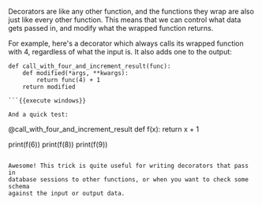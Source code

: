 Decorators are like any other function, and the functions they wrap are also
just like every other function. This means that we can control what data gets
passed in, and modify what the wrapped function returns.

For example, here's a decorator which always calls its wrapped function with
4, regardless of what the input is. It also adds one to the output:

```
def call_with_four_and_increment_result(func):
    def modified(*args, **kwargs):
        return func(4) + 1
    return modified

```{{execute windows}}

And a quick test:

```
@call_with_four_and_increment_result
def f(x):
    return x + 1

print(f(6))
print(f(8))
print(f(9))
```{{execute windows}}

Awesome! This trick is quite useful for writing decorators that pass in
database sessions to other functions, or when you want to check some schema
against the input or output data.
